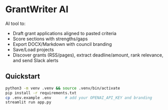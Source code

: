 # GrantWriter AI

AI tool to:
- Draft grant applications aligned to pasted criteria
- Score sections with strengths/gaps
- Export DOCX/Markdown with council branding
- Save/Load projects
- Discover grants (RSS/pages), extract deadline/amount, rank relevance, and send Slack alerts

## Quickstart

```bash
python3 -m venv .venv && source .venv/bin/activate
pip install -r requirements.txt
cp .env.example .env      # add your OPENAI_API_KEY and branding
streamlit run app.py
